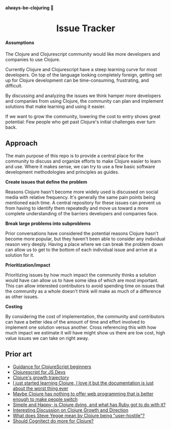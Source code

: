 #### always-be-clojuring 🐝
<h1 align="center">
  Issue Tracker
</h1>


#### Assumptions
The Clojure and Clojurescript community would like more developers and companies to use Clojure.

Currently Clojure and Clojurescript have a steep learning curve for most developers. 
On top of the language looking completely foreign, getting set up for Clojure development can be time-consuming, frustrating, and difficult.

By discussing and analyzing the issues we think hamper more developers and companies from using Clojure, 
the community can plan and implement solutions that make learning and using it easier.

If we want to grow the community, lowering the cost to entry shows great potential: 
Few people who get past Clojure's initial challenges ever turn back.

## Approach
The main purpose of this repo is to provide a central place for the community to discuss and organize efforts to make Clojure easier to learn and use. 
 Where it makes sense, we can try to use a few basic software development methodologies and principles as guides.


**Create issues that define the problem**

Reasons Clojure hasn't become more widely used is discussed on social media with relative frequency. 
It's generally the same pain points being mentioned each time. 
A central repository for these issues can prevent us from having to identify them repeatedly and move us toward a more complete understanding of the barriers developers and companies face.

**Break large problems into subproblems**

Prior conversations have considered the potential reasons Clojure hasn't become more popular, but they haven't been able to consider any individual reason very deeply. 
Having a place where we can break the problem down can allow us to get to the bottom of each individual issue and arrive at a solution for it.

**Prioritization/impact**

Prioritizing issues by how much impact the community thinks a solution would have can allow us to have some idea of which are most important. 
This can allow interested contributors to avoid spending time on issues that the community as a whole doesn't think will make as much of a difference as other issues.

**Costing**

By considering the cost of implementation, the community and contributors can have a better idea of the amount of time and effort involved to implement one solution versus another. 
Cross referencing this with how much impact we estimate it will have might show us there are low cost, high value issues we can take on right away.



## Prior art
- [Guidance for ClojureScript beginners](https://docs.google.com/document/d/1vom_MUTmQjsmjeQgw60ChGO9NDD9AvoIwJPPzrf8FKM/edit#heading=h.657ovwb1zxit)
- [Clojurescript for JS Devs](https://github.com/thheller/shadow-cljs/wiki/ClojureScript-for-JS-Devs)
- [Clojure's growth trajectory](https://www.reddit.com/r/Clojure/comments/7047ts/clojure_growth_trajectory/)
- [I just started learning Clojure, I love it but the documentation is just about the worst thing ever](https://www.reddit.com/r/Clojure/comments/7024oj/i_just_started_learning_clojure_i_love_it_but_the/)
- [Maybe Clojure has nothing to offer web programming that is better enough to make people switch](https://twitter.com/ericnormand/status/947947506838753280)
- [Simple and Happy; is Clojure dying, and what has Ruby got to do with it?](https://lambdaisland.com/blog/25-05-2017-simple-and-happy-is-clojure-dying-and-what-has-ruby-got-to-do-with-it)
- [Interesting Discussion on Clojure Growth and Direction](https://www.reddit.com/r/Clojure/comments/6brhsq/interesting_discussion_on_clojure_growth_and/)
- [What does Steve Yegge mean by Clojure being "user-hostile"?](https://www.reddit.com/r/Clojure/comments/3jjit5/what_does_steve_yegge_mean_by_clojure_being/)
- [Should Cognitect do more for Clojure?](http://www.lispcast.com/cognitect-clojure)
